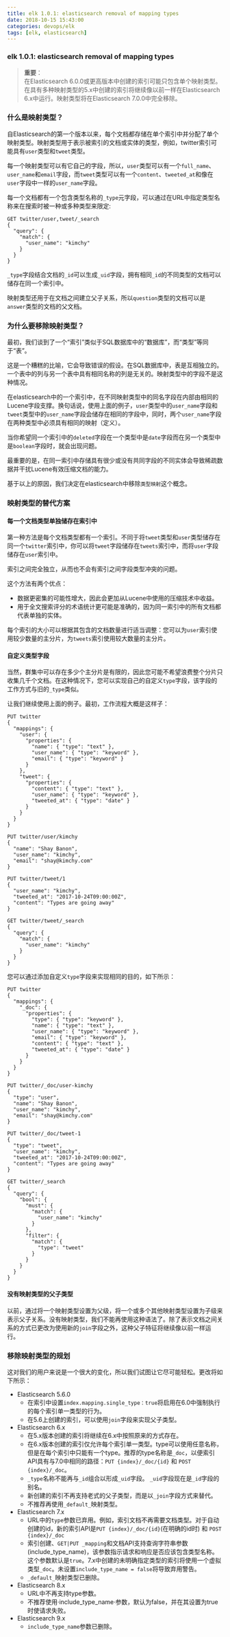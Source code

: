 ```yaml
---
title: elk 1.0.1: elasticsearch removal of mapping types
date: 2018-10-15 15:43:00
categories: devops/elk
tags: [elk, elasticsearch]
---
```

### elk 1.0.1: elasticsearch removal of mapping types

> **重要**：  
在Elasticsearch 6.0.0或更高版本中创建的索引可能只包含单个映射类型。在具有多种映射类型的5.x中创建的索引将继续像以前一样在Elasticsearch 6.x中运行。映射类型将在Elasticsearch 7.0.0中完全移除。

### 什么是映射类型？
自Elasticsearch的第一个版本以来，每个文档都存储在单个索引中并分配了单个映射类型。映射类型用于表示被索引的文档或实体的类型，例如，twitter索引可能具有`user`类型和`tweet`类型。  

每一个映射类型可以有它自己的字段，所以，`user`类型可以有一个`full_name`、`user_name`和`email`字段，而`tweet`类型可以有一个`content`、`tweeted_at`和像在`user`字段中一样的`user_name`字段。  

每一个文档都有一个包含类型名称的`_type`元字段，可以通过在URL中指定类型名称来在搜索时被一种或多种类型来限定:
```
GET twitter/user,tweet/_search
{
  "query": {
    "match": {
      "user_name": "kimchy"
    }
  }
}
```
`_type`字段结合文档的`_id`可以生成`_uid`字段，拥有相同`_id`的不同类型的文档可以储存在同一个索引中。

映射类型还用于在文档之间建立父子关系，所以`question`类型的文档可以是`answer`类型的文档的父文档。

### 为什么要移除映射类型？
最初，我们谈到了一个“索引”类似于SQL数据库中的“数据库”，而“类型”等同于“表”。

这是一个糟糕的比喻，它会导致错误的假设。在SQL数据库中，表是互相独立的。一个表中的列与另一个表中具有相同名称的列是无关的。映射类型中的字段不是这种情况。

在elasticsearch中的一个索引中，在不同映射类型中的同名字段在内部由相同的Lucene字段支撑。换句话说，使用上面的例子，`user`类型中的`user_name`字段和`tweet`类型中的`user_name`字段会储存在相同的字段中，同时，两个`user_name`字段在两种类型中必须具有相同的映射（定义）。

当你希望同一个索引中的`deleted`字段在一个类型中是`date`字段而在另一个类型中是`boolean`字段时，就会出现问题。

最重要的是，在同一索引中存储具有很少或没有共同字段的不同实体会导致稀疏数据并干扰Lucene有效压缩文档的能力。

基于以上的原因，我们决定在elasticsearch中移除`类型映射`这个概念。

### 映射类型的替代方案
#### 每一个文档类型单独储存在索引中
第一种方法是每个文档类型都有一个索引。不同于将`tweet`类型和`user`类型储存在同一个`twitter`索引中，你可以将`tweet`字段储存在`tweets`索引中，而将`user`字段储存在`user`索引中。

索引之间完全独立，从而也不会有索引之间字段类型冲突的问题。

这个方法有两个优点：
- 数据更密集的可能性增大，因此会更加从Lucene中使用的压缩技术中收益。
- 用于全文搜索评分的术语统计更可能是准确的，因为同一索引中的所有文档都代表单独的实体。

每个索引的大小可以根据其包含的文档数量进行适当调整：您可以为`user`索引使用较少数量的主分片，为`tweets`索引使用较大数量的主分片。

#### 自定义类型字段
当然，群集中可以存在多少个主分片是有限的，因此您可能不希望浪费整个分片只收集几千个文档。在这种情况下，您可以实现自己的自定义`type`字段，该字段的工作方式与旧的`_type`类似。

让我们继续使用上面的例子。最初，工作流程大概是这样子：
```
PUT twitter
{
  "mappings": {
    "user": {
      "properties": {
        "name": { "type": "text" },
        "user_name": { "type": "keyword" },
        "email": { "type": "keyword" }
      }
    },
    "tweet": {
      "properties": {
        "content": { "type": "text" },
        "user_name": { "type": "keyword" },
        "tweeted_at": { "type": "date" }
      }
    }
  }
}

PUT twitter/user/kimchy
{
  "name": "Shay Banon",
  "user_name": "kimchy",
  "email": "shay@kimchy.com"
}

PUT twitter/tweet/1
{
  "user_name": "kimchy",
  "tweeted_at": "2017-10-24T09:00:00Z",
  "content": "Types are going away"
}

GET twitter/tweet/_search
{
  "query": {
    "match": {
      "user_name": "kimchy"
    }
  }
}
```
您可以通过添加自定义`type`字段来实现相同的目的，如下所示：
```
PUT twitter
{
  "mappings": {
    "_doc": {
      "properties": {
        "type": { "type": "keyword" }, 
        "name": { "type": "text" },
        "user_name": { "type": "keyword" },
        "email": { "type": "keyword" },
        "content": { "type": "text" },
        "tweeted_at": { "type": "date" }
      }
    }
  }
}

PUT twitter/_doc/user-kimchy
{
  "type": "user", 
  "name": "Shay Banon",
  "user_name": "kimchy",
  "email": "shay@kimchy.com"
}

PUT twitter/_doc/tweet-1
{
  "type": "tweet", 
  "user_name": "kimchy",
  "tweeted_at": "2017-10-24T09:00:00Z",
  "content": "Types are going away"
}

GET twitter/_search
{
  "query": {
    "bool": {
      "must": {
        "match": {
          "user_name": "kimchy"
        }
      },
      "filter": {
        "match": {
          "type": "tweet" 
        }
      }
    }
  }
}
```

#### 没有映射类型的父子类型
以前，通过将一个映射类型设置为父级，将一个或多个其他映射类型设置为子级来表示父子关系。没有映射类型，我们不能再使用这种语法了。除了表示文档之间关系的方式已更改为使用新的`join`字段之外，这种父子特征将继续像以前一样运行。

### 移除映射类型的规划
这对我们的用户来说是一个很大的变化，所以我们试图让它尽可能轻松。更改将如下所示：
- Elasticsearch 5.6.0
    - 在索引中设置`index.mapping.single_type：true`将启用在6.0中强制执行的每个索引单一类型的行为。
    - 在5.6上创建的索引，可以使用`join`字段来实现父子类型。
- Elasticsearch 6.x
    - 在5.x版本创建的索引将继续在6.x中按照原来的方式存在。
    - 在6.x版本创建的索引仅允许每个索引单一类型。type可以使用任意名称，但是在每个索引中只能有一个type。推荐的type名称是`_doc`，以便索引API具有与7.0中相同的路径：`PUT {index}/_doc/{id}` 和 `POST {index}/_doc`。
    - `_type`名称不能再与`_id`组合以形成`_uid`字段。 `_uid`字段现在是`_id`字段的别名。
    - 新创建的索引不再支持老式的父子类型，而是以`_join`字段方式来替代。
    - 不推荐再使用`_default_`映射类型。
- Elasticsearch 7.x
    - URL中的`type`参数已弃用。例如，索引文档不再需要文档类型。对于自动创建的id，新的索引API是`PUT {index}/_doc/{id}`(在明确的id时) 和 `POST {index}/_doc`
    - 索引创建、`GET|PUT _mapping`和文档API支持查询字符串参数(include_type_name)，该参数指示请求和响应是否应该包含类型名称。这个参数默认是`true`。7.x中创建的未明确指定类型的索引将使用一个虚拟类型`_doc`。未设置`include_type_name = false`将导致弃用警告。
    - `_default_`映射类型已删除。
- Elasticsearch 8.x
    - URL中不再支持type参数。
    - 不推荐使用·include_type_name·参数，默认为false，并在其设置为true时使请求失败。
- Elasticsearch 9.x
    - `include_type_name`参数已删除。